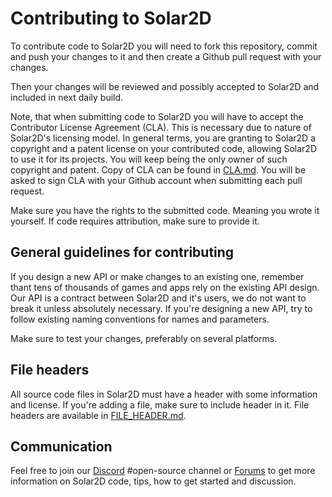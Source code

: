 
# Contributing to Solar2D

To contribute code to Solar2D you will need to fork this repository,
commit and push your changes to it and then create a Github pull request
with your changes.

Then your changes will be reviewed and possibly accepted to Solar2D and
included in next daily build.

Note, that when submitting code to Solar2D you will have to accept the
Contributor License Agreement (CLA). This is necessary due to nature of Solar2D's
licensing model. In general terms, you are granting to Solar2D a copyright and a 
patent license on your contributed code, allowing Solar2D to use it for its projects.
You will keep being the only owner of such copyright and patent.
Copy of CLA can be found in [CLA.md](CLA.md). You will be asked to sign CLA with your
Github account when submitting each pull request.

Make sure you have the rights to the submitted code. Meaning you wrote it yourself. If code
requires attribution, make sure to provide it.

## General guidelines for contributing

If you design a new API or make changes to an existing one, remember thant tens of thousands of
games and apps rely on the existing API design. Our API is a contract between Solar2D and it's
users, we do not want to break it unless absolutely necessary. If you're designing a new
API, try to follow existing naming conventions for names and parameters.

Make sure to test your changes, preferably on several platforms.

## File headers

All source code files in Solar2D must have a header with some information and license.
If you're adding a file, make sure to include header in it. File headers are available in
[FILE_HEADER.md](FILE_HEADER.md).

## Communication

Feel free to join our [Discord](https://discord.gg/Abf5V9G) #open-source channel or [Forums](https://forums.solar2d.com/c/corona/open-source/119/) to get more information on Solar2D code, tips, how to get started and discussion.
